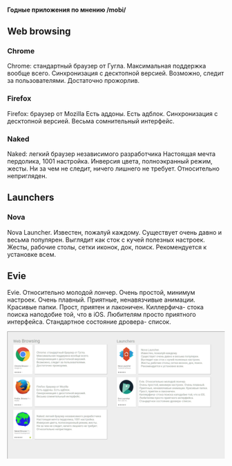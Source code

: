 #### Годные приложения по мнению /mobi/

## Web browsing

### Chrome

Chrome: стандартный браузер от Гугла.
Максимальная поддержка вообще всего.
Синхронизация с десктопной версией.
Возможно, следит за пользователями.
Достаточно прожорлив.

### Firefox

Firefox: браузер от Mozilla
Есть аддоны. Есть адблок.
Синхронизация с десктопной версией.
Весьма сомнительный интерфейc.

### Naked

Naked: легкий браузер независимого разработчика
Настоящая мечта пердолика, 1001 настройка.
Инверсия цвета, полноэкранный режим, жесты.
Ни за чем не следит, ничего лишнего не требует.
Относительно непригляден.

## Launchers

### Nova

Nova Launcher.
Известен, пожалуй каждому.
Существует очень давно и весьма популярен.
Выглядит как сток с кучей полезных настроек.
Жесты, рабочие столы, сетки иконок, док, поиск.
Рекомендуется к установке всем.

## Evie

Evie. Относительно молодой лончер.
Очень простой, минимум настроек. Очень плавный.
Приятные, ненавязчивые анимации. Красивые папки.
Прост, приятен и лаконичен.
Киллерфича- стока поиска наподобие той, что в iOS.
Любителям просто приятного интерфейса.
Стандартное состояние дровера- список.

![текущее состояние пикчи](https://raw.githubusercontent.com/for2ch/apps_mobi/master/why.png)
